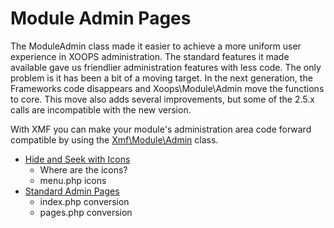 # Module Admin Pages

The ModuleAdmin class made it easier to achieve a more uniform user experience in XOOPS administration. The standard features it made available gave us friendlier administration features with less code. The only problem is it has been a bit of a moving target. In the next generation, the Frameworks code disappears and Xoops\Module\Admin move the functions to core. This move also adds several improvements, but some of the 2.5.x calls are incompatible with the new version.

With XMF you can make your module's administration area code forward compatible by using the [Xmf\Module\Admin](../../reference/module/admin.md) class.

* [Hide and Seek with Icons](hide-and-seek-with-icons.md)
  * Where are the icons?
  * menu.php icons
* [Standard Admin Pages](standard-admin-pages.md)
  * index.php conversion
  * pages.php conversion

